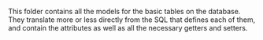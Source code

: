 This folder contains all the models for the basic tables on the database.
They translate more or less directly from the SQL that defines each of them, and contain the attributes as well as all the necessary getters and setters.